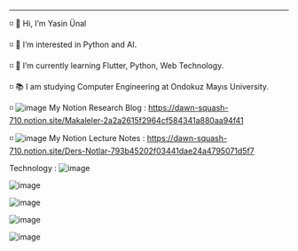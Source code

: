   ----------------------------------------------------------------------
  ◽️ 👋 Hi, I’m Yasin Ünal
  
  ◽️ 👀 I’m interested in Python and AI.
  
  ◽️ 🌱 I’m currently learning Flutter, Python, Web Technology.
  
  ◽️ 📚 I am studying Computer Engineering at Ondokuz Mayıs University. 
  
  ◽️ ![image](https://user-images.githubusercontent.com/56133248/154103197-e2390754-ca4e-4791-981b-1b27e4340e56.png) My Notion Research Blog :  https://dawn-squash-710.notion.site/Makaleler-2a2a2615f2964cf584341a880aa94f41

  ◽️ ![image](https://user-images.githubusercontent.com/56133248/154103197-e2390754-ca4e-4791-981b-1b27e4340e56.png) My Notion Lecture Notes :  https://dawn-squash-710.notion.site/Ders-Notlar-793b45202f03441dae24a4795071d5f7


  Technology : 
![image](https://assets-btkakademi-gov-tr.akamaized.net/api/gallery/51/269f2bcf-4608-410f-b950-291773ee9f2f/104.jpg?1640265842460)
    
![image](https://upload.wikimedia.org/wikipedia/commons/thumb/f/f8/Python_logo_and_wordmark.svg/1200px-Python_logo_and_wordmark.svg.png)

![image](https://i.pinimg.com/originals/6e/46/e7/6e46e7dbe2bb73dacc055e5dbd85c3ad.png)

![image](http://veriakademi.com/images/java-ne-ise-yarar.jpg)

![image](https://miro.medium.com/max/540/1*7e9D-oPWPIKBe2AQv862aA.png)

  
  
<!---
Pilestin/Pilestin is a ✨ special ✨ repository because its `README.md` (this file) appears on your GitHub profile.
You can click the Preview link to take a look at your changes.
--->
